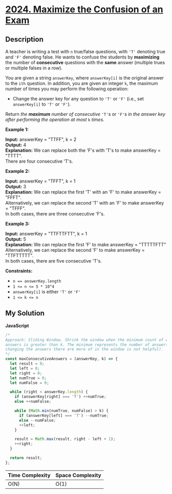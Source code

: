 # [2024. Maximize the Confusion of an Exam](https://leetcode.com/problems/maximize-the-confusion-of-an-exam)

## Description

A teacher is writing a test with `n` true/false questions, with `'T'` denoting true and `'F'` denoting false. He wants to confuse the students by **maximizing** the number of **consecutive** questions with the **same** answer (multiple trues or multiple falses in a row).

You are given a string `answerKey`, where `answerKey[i]` is the original answer to the `ith` question. In addition, you are given an integer `k`, the maximum number of times you may perform the following operation:

- Change the answer key for any question to `'T'` or `'F'` (i.e., set `answerKey[i]` to `'T'` or `'F'`).

Return _the **maximum** number of consecutive_ `'T'`s or `'F'`s _in the answer key after performing the operation at most_ `k` _times_.

**Example 1:**

**Input:** answerKey = "TTFF", k = 2  
**Output:** 4  
**Explanation:** We can replace both the 'F's with 'T's to make answerKey = "TTTT".  
There are four consecutive 'T's.

**Example 2:**

**Input:** answerKey = "TFFT", k = 1  
**Output:** 3  
**Explanation:** We can replace the first 'T' with an 'F' to make answerKey = "FFFT".  
Alternatively, we can replace the second 'T' with an 'F' to make answerKey = "TFFF".  
In both cases, there are three consecutive 'F's.

**Example 3:**

**Input:** answerKey = "TTFTTFTT", k = 1  
**Output:** 5  
**Explanation:** We can replace the first 'F' to make answerKey = "TTTTTFTT"  
Alternatively, we can replace the second 'F' to make answerKey = "TTFTTTTT".  
In both cases, there are five consecutive 'T's.

**Constraints:**

- `n == answerKey.length`
- `1 <= n <= 5 * 10^4`
- `answerKey[i]` is either `'T'` or `'F'`
- `1 <= k <= n`

## My Solution

**JavaScript**

```js
/*
Approach: Sliding Window. Shrink the window when the minimum count of either True or False
answers is greater than k. The minimum represents the number of answers we wish to change (as 
changing the answers there are more of in the window is not helpful).
*/
const maxConsecutiveAnswers = (answerKey, k) => {
  let result = 0;
  let left = 0;
  let right = 0;
  let numTrue = 0;
  let numFalse = 0;

  while (right < answerKey.length) {
    if (answerKey[right] === 'T') ++numTrue;
    else ++numFalse;

    while (Math.min(numTrue, numFalse) > k) {
      if (answerKey[left] === 'T') --numTrue;
      else --numFalse;
      ++left;
    }

    result = Math.max(result, right - left + 1);
    ++right;
  }

  return result;
};
```

| Time Complexity | Space Complexity |
| --------------- | ---------------- |
| O(N)            | O(1)             |
